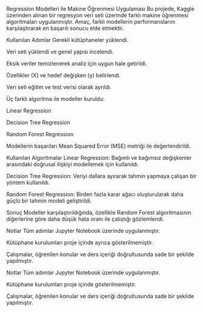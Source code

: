 Regression Modelleri ile Makine Öğrenmesi Uygulaması
Bu projede, Kaggle üzerinden alınan bir regresyon veri seti üzerinde farklı makine öğrenmesi algoritmaları uygulanmıştır.
Amaç, farklı modellerin performanslarını karşılaştırarak en başarılı sonucu elde etmektir.

Kullanılan Adımlar
Gerekli kütüphaneler yüklendi.

Veri seti yüklendi ve genel yapısı incelendi.

Eksik veriler temizlenerek analiz için uygun hale getirildi.

Özellikler (X) ve hedef değişken (y) belirlendi.

Veri seti eğitim ve test verisi olarak ayrıldı.

Üç farklı algoritma ile modeller kuruldu:

Linear Regression

Decision Tree Regression

Random Forest Regression

Modellerin başarıları Mean Squared Error (MSE) metriği ile değerlendirildi.

Kullanılan Algoritmalar
Linear Regression:
Bağımlı ve bağımsız değişkenler arasındaki doğrusal ilişkiyi modellemek için kullanıldı.

Decision Tree Regression:
Veriyi dallara ayırarak tahmin yapmaya çalışan bir yöntem kullanıldı.

Random Forest Regression:
Birden fazla karar ağacı oluşturularak daha güçlü bir tahmin modeli geliştirildi.

Sonuç
Modeller karşılaştırıldığında, özellikle Random Forest algoritmasının diğerlerine göre daha düşük hata oranı ile çalıştığı gözlemlendi.

Notlar
Tüm adımlar Jupyter Notebook üzerinde uygulanmıştır.

Kütüphane kurulumları proje içinde ayrıca gösterilmemiştir.

Çalışmalar, öğrenilen konular ve ders içeriği doğrultusunda sade bir şekilde yapılmıştır.



Notlar
Tüm adımlar Jupyter Notebook üzerinde uygulanmıştır.

Kütüphane kurulumları proje içinde gösterilmemiştir.

Çalışmalar, öğrenilen konular ve ders içeriği doğrultusunda sade bir şekilde yapılmıştır.
